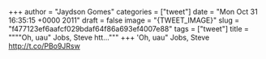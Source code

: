 
+++
author = "Jaydson Gomes"
categories = ["tweet"]
date = "Mon Oct 31 16:35:15 +0000 2011"
draft = false
image = "{TWEET_IMAGE}"
slug = "f477123ef6aafcf029bdaf64f86a693ef4007e88"
tags = ["tweet"]
title = """"Oh, uau" Jobs, Steve htt..."""
+++
'Oh, uau" Jobs, Steve http://t.co/PBo9JRsw
